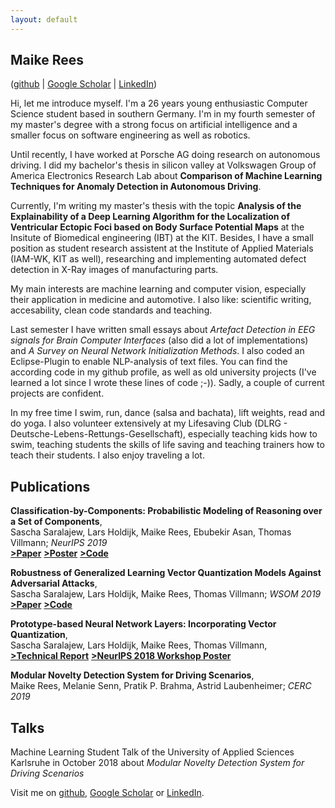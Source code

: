 ```yaml
---
layout: default
---
```


## Maike Rees
([github](https://github.com/maikefer) | [Google Scholar](https://scholar.google.de/citations?user=7ervD1UAAAAJ&hl=de&oi=ao) | [LinkedIn](https://www.linkedin.com/in/maike-rees-8b6103150))

Hi, let me introduce myself. I'm a 26 years young enthusiastic Computer Science student based in southern Germany. I'm in my fourth semester of my master's degree with a strong focus on artificial intelligence and a smaller focus on software engineering as well as robotics.

Until recently, I have worked at Porsche AG doing research on autonomous driving. I did my bachelor's thesis in silicon valley at Volkswagen Group of America Electronics Research Lab about **Comparison of Machine Learning Techniques for Anomaly Detection in Autonomous Driving**.

Currently, I'm writing my master's thesis with the topic **Analysis of the Explainability of a Deep Learning Algorithm for the Localization of Ventricular Ectopic Foci based on Body Surface Potential Maps** at the Insitute of Biomedical engineering (IBT) at the KIT. Besides, I have a small position as student research assistent at the Institute of Applied Materials (IAM-WK, KIT as well), researching and implementing automated defect detection in X-Ray images of manufacturing parts.

My main interests are machine learning and computer vision, especially their application in medicine and automotive. 
I also like: scientific writing, accesability, clean code standards and teaching.

Last semester I have written small essays about _Artefact Detection in EEG signals for Brain Computer Interfaces_ (also did a lot of implementations) and _A Survey on Neural Network Initialization Methods_. I also coded an Eclipse-Plugin to enable NLP-analysis of text files. You can find the according code in my github profile, as well as old university projects (I've learned a lot since I wrote these lines of code ;-)). Sadly, a couple of current projects are confident. 

In my free time I swim, run, dance (salsa and bachata), lift weights, read and do yoga. I also volunteer extensively at my Lifesaving Club (DLRG - Deutsche-Lebens-Rettungs-Gesellschaft), especially teaching kids how to swim, teaching students the skills of life saving and teaching trainers how to teach their students. I also enjoy traveling a lot.

## Publications
**Classification-by-Components: Probabilistic Modeling of Reasoning over a Set of Components**,<br/>
Sascha Saralajew, Lars Holdijk, Maike Rees, Ebubekir Asan, Thomas Villmann; _NeurIPS 2019_ <br/>
[**>Paper**](https://papers.nips.cc/paper/8546-classification-by-components-probabilistic-modeling-of-reasoning-over-a-set-of-components.pdf)     [**>Poster**](https://www.dropbox.com/sh/f2o34nc1fvbczeu/AACyv1nnGKtJegBeZhWi949za?dl=0&preview=Poster+-+Classification+By+Components.pdf)   [**>Code**](https://github.com/saralajew/cbc_networks)


**Robustness of Generalized Learning Vector Quantization Models Against Adversarial Attacks**,<br/>
Sascha Saralajew, Lars Holdijk, Maike Rees, Thomas Villmann; _WSOM 2019_ <br/>
[**>Paper**](https://arxiv.org/pdf/1902.00577.pdf)    [**>Code**](https://github.com/LarsHoldijk/robust_LVQ_models)


**Prototype-based Neural Network Layers: Incorporating Vector Quantization**, <br/>
Sascha Saralajew, Lars Holdijk, Maike Rees, Thomas Villmann, <br/>
[**>Technical Report**](https://arxiv.org/abs/1812.01214)  [**>NeurIPS 2018 Workshop Poster**](https://github.com/maikefer/maikefer.github.io/ressources/2018poster.pdf)


**Modular Novelty Detection System for Driving Scenarios**, <br/>
Maike Rees, Melanie Senn, Pratik P. Brahma, Astrid Laubenheimer; _CERC 2019_

## Talks
Machine Learning Student Talk of the University of Applied Sciences Karlsruhe in October 2018 about _Modular Novelty Detection System for Driving Scenarios_



Visit me on [github](https://github.com/maikefer), [Google Scholar](https://scholar.google.de/citations?user=7ervD1UAAAAJ&hl=de&oi=ao)  or [LinkedIn](https://www.linkedin.com/in/maike-rees-8b6103150).

